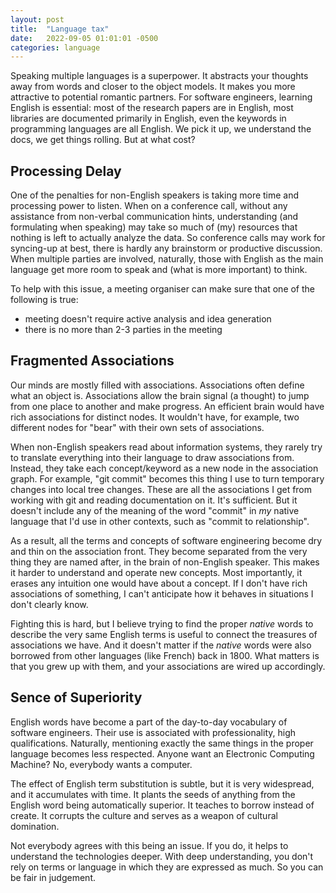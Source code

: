 ```yaml
---
layout: post
title:  "Language tax"
date:   2022-09-05 01:01:01 -0500
categories: language
---
```


Speaking multiple languages is a superpower. It abstracts your thoughts away from words and closer to the object models. It makes you more attractive to potential romantic partners. For software engineers, learning English is essential: most of the research papers are in English, most libraries are documented primarily in English, even the keywords in programming languages are all English. We pick it up, we understand the docs, we get things rolling. But at what cost?

## Processing Delay
One of the penalties for non-English speakers is taking more time and processing power to listen. When on a conference call, without any assistance from non-verbal communication hints, understanding (and formulating when speaking) may take so much of (my) resources that nothing is left to actually analyze the data. So conference calls may work for syncing-up at best, there is hardly any brainstorm or productive discussion. When multiple parties are involved, naturally, those with English as the main language get more room to speak and (what is more important) to think.

To help with this issue, a meeting organiser can make sure that one of the following is true:
  - meeting doesn't require active analysis and idea generation
  - there is no more than 2-3 parties in the meeting

## Fragmented Associations
Our minds are mostly filled with associations. Associations often define what an object is. Associations allow the brain signal (a thought) to jump from one place to another and make progress. An efficient brain would have rich associations for distinct nodes. It wouldn't have, for example, two different nodes for "bear" with their own sets of associations.

When non-English speakers read about information systems, they rarely try to translate everything into their language to draw associations from. Instead, they take each concept/keyword as a new node in the association graph. For example, "git commit" becomes this thing I use to turn temporary changes into local tree changes. These are all the associations I get from working with git and reading documentation on it. It's sufficient. But it doesn't include any of the meaning of the word "commit" in *my* native language that I'd use in other contexts, such as "commit to relationship".

As a result, all the terms and concepts of software engineering become dry and thin on the association front. They become separated from the very thing they are named after, in the brain of non-English speaker. This makes it harder to understand and operate new concepts. Most importantly, it erases any intuition one would have about a concept. If I don't have rich associations of something, I can't anticipate how it behaves in situations I don't clearly know.

Fighting this is hard, but I believe trying to find the proper *native* words to describe the very same English terms is useful to connect the treasures of associations we have. And it doesn't matter if the *native* words were also borrowed from other languages (like French) back in 1800. What matters is that you grew up with them, and your associations are wired up accordingly.

## Sence of Superiority
English words have become a part of the day-to-day vocabulary of software engineers. Their use is associated with professionality, high qualifications. Naturally, mentioning exactly the same things in the proper language becomes less respected. Anyone want an Electronic Computing Machine? No, everybody wants a computer.

The effect of English term substitution is subtle, but it is very widespread, and it accumulates with time. It plants the seeds of anything from the English word being automatically superior. It teaches to borrow instead of create. It corrupts the culture and serves as a weapon of cultural domination.

Not everybody agrees with this being an issue. If you do, it helps to understand the technologies deeper. With deep understanding, you don't rely on terms or language in which they are expressed as much. So you can be fair in judgement.
